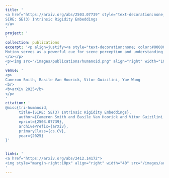 ```yaml
---
title: '
<a href="https://arxiv.org/abs/2503.07739" style="text-decoration:none;color:#000000;text-align:justify;"> 
SIRE: SE(3) Intrinsic Rigidity Embeddings
</a>
'
project: '
'
collection: publications
excerpt: '<p align=justify><a style="text-decoration:none; color:#000000; align:justify;">
Motion serves as a powerful cue for scene perception and understanding by separating independently moving surfaces and organizing the physical world into distinct entities. We introduce SIRE, a self-supervised method for motion discovery of objects and dynamic scene reconstruction from casual scenes by learning intrinsic rigidity embeddings from videos. Our method trains an image encoder to estimate scene rigidity and geometry, supervised by a simple 4D reconstruction loss: a least-squares solver uses the estimated geometry and rigidity to lift 2D point track trajectories into SE(3) tracks, which are simply re-projected back to 2D and compared against the original 2D trajectories for supervision. Crucially, our framework is fully end-to-end differentiable and can be optimized either on video datasets to learn generalizable image priors, or even on a single video to capture scene-specific structure - highlighting strong data efficiency. We demonstrate the effectiveness of our rigidity embeddings and geometry across multiple settings, including downstream object segmentation, SE(3) rigid motion estimation, and self-supervised depth estimation. Our findings suggest that SIRE can learn strong geometry and motion rigidity priors from video data, with minimal supervision.
</a></p>
<p><img src="/images/publications/humanoid.png" align="right" width="100%" style="margin:0 0 20px 0"></p>
'
venue: '
<p>
Cameron Smith, Basile Van Hoorick, Vitor Guizilini, Yue Wang
<br>
<b>arXiv 2025</b>
</p>
'
citation: '
@misc{tri-humanoid,
      title={SIRE: SE(3) Intrinsic Rigidity Embeddings}, 
      author={Cameron Smith and Basile Van Hoorick and Vitor Guizilini and Yue Wang},
      eprint={2503.07739},
      archivePrefix={arXiv},
      primaryClass={cs.CV},
      year={2025}
}'


links: '
<a href="https://arxiv.org/abs/2412.14172">
<img style="margin-right:10px" align="right" width="40" src="/images/arxiv.png"></a>
'
---
```

